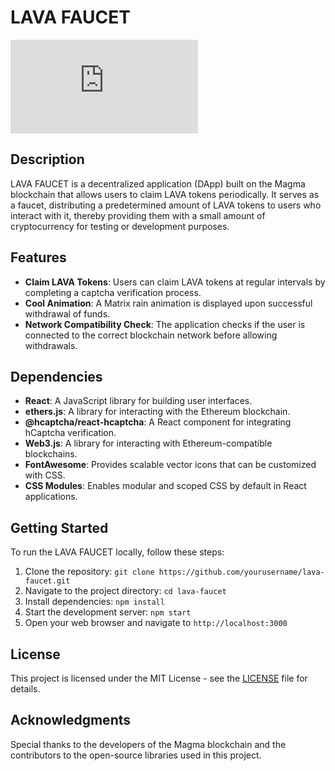 # LAVA FAUCET

![Lava Faucet](https:lavafaucet.xyz)

## Description
LAVA FAUCET is a decentralized application (DApp) built on the Magma blockchain that allows users to claim LAVA tokens periodically. It serves as a faucet, distributing a predetermined amount of LAVA tokens to users who interact with it, thereby providing them with a small amount of cryptocurrency for testing or development purposes.

## Features
- **Claim LAVA Tokens**: Users can claim LAVA tokens at regular intervals by completing a captcha verification process.
- **Cool Animation**: A Matrix rain animation is displayed upon successful withdrawal of funds.
- **Network Compatibility Check**: The application checks if the user is connected to the correct blockchain network before allowing withdrawals.

## Dependencies
- **React**: A JavaScript library for building user interfaces.
- **ethers.js**: A library for interacting with the Ethereum blockchain.
- **@hcaptcha/react-hcaptcha**: A React component for integrating hCaptcha verification.
- **Web3.js**: A library for interacting with Ethereum-compatible blockchains.
- **FontAwesome**: Provides scalable vector icons that can be customized with CSS.
- **CSS Modules**: Enables modular and scoped CSS by default in React applications.

## Getting Started
To run the LAVA FAUCET locally, follow these steps:
1. Clone the repository: `git clone https://github.com/yourusername/lava-faucet.git`
2. Navigate to the project directory: `cd lava-faucet`
3. Install dependencies: `npm install`
4. Start the development server: `npm start`
5. Open your web browser and navigate to `http://localhost:3000`

## License
This project is licensed under the MIT License - see the [LICENSE](LICENSE) file for details.

## Acknowledgments
Special thanks to the developers of the Magma blockchain and the contributors to the open-source libraries used in this project.

